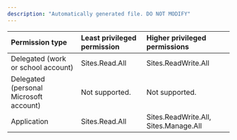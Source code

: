 ```yaml
---
description: "Automatically generated file. DO NOT MODIFY"
---
```


|Permission type|Least privileged permission|Higher privileged permissions|
|:---|:---|:---|
|Delegated (work or school account)|Sites.Read.All|Sites.ReadWrite.All|
|Delegated (personal Microsoft account)|Not supported.|Not supported.|
|Application|Sites.Read.All|Sites.ReadWrite.All, Sites.Manage.All|

